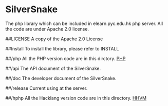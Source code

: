 SilverSnake
============

The php library which can be included in elearn.pyc.edu.hk php server.
All the code are under Apache 2.0 license. 

##LICENSE
A copy of the Apache 2.0 License

##Install
To install the library, please refer to INSTALL

##/php
All the PHP version code are in this dirctory.
[PHP](http://php.net/)

##/api
The API document of the SilverSnake.

##/doc
The developer document of the SilverSnake.

##/release
Current using at the server.

##/hphp
All the Hacklang version code are in this directory.
[HHVM](http://hacklang.org/)
